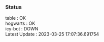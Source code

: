 ### Status


table : OK  
hogwarts : OK  
icy-bot : DOWN  
Latest Update : 2023-03-25 17:07:36.691754
